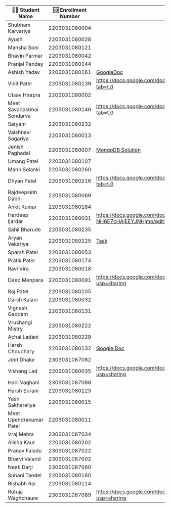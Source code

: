 | 👩‍🎓 Student Name | 🆔 Enrollment Number | MongoDB Queries |
|-----------------|-------------------|----------------|
| Shubham Karvariya | 2203031080004 | |
| Ayush | 2203031080028 | |
| Mansha Soni | 2203031080121 | |
| Bhavin Parmar | 2203031080042 | |
| Pranjal Pandey | 2203031080144 | |
| Ashish Yadav | 2203031080161 | [GoogleDoc](https://docs.google.com/document/d/1UXwYIJ2fKjHtKvONBZ0w9cWaAXyR6A7X_ySI-Mppong/edit?tab=t.0) |
| Vinit Patel | 2203031080139 | https://docs.google.com/document/d/1SotZsglN79t0aLjcJfoDyQdEED4IKG6V_HJBGeNlaVw/edit?tab=t.0 |
| Utsav Hirapra | 2203031080002 | |
| Meet Savadasbhai Sondarva | 2203031080146 | https://docs.google.com/document/d/1biiByq1w3rb0ZQvXdAJ6kqnefHPQRKljcvSnEfmZW9w/edit?tab=t.0|
| Satyam | 2203031080232 | |
| Vaishnavi Sagariya | 2203031080013 | |
| Jenish Paghadal | 2203031080007 | [MongoDB Solution](https://github.com/ItsJESH/WDF_Test/blob/main/Mongo.MD) |
| Umang Patel | 2203031080107 | |
| Mann Solanki | 2203031080260 | |
| Dhyan Patel | 2203031080216 | https://docs.google.com/document/d/1GmuYY_yYDdq7YCjoSbFNyRfdUvSuJQPJpsqZ3FpZHn4/edit?tab=t.0 |
| Rajdeepsinh Dabhi | 2203031080069 | |
| Ankit Kumar | 2203031080184 | |
| Hardeep Ijardar | 2203031080031 | https://docs.google.com/document/d/1cwMr9WZIDNc7q9nv2LqMKa2A-NH6E7cHAjEEYJNHjmo/edit?usp=sharing |
| Sahil Bharude | 2203031080235 | |
| Aryan Vekariya | 2203031080125 |[Task](https://github.com/aaryanvekariya/Mongo_Assignment2/blob/master/QUARIES.txt)|
| Sparsh Patel | 2203031080053 | |
| Pratik Patel | 2203031080174 | |
| Ravi Vira | 2203031080018 | |
| Deep Menpara | 2203031080091 |https://docs.google.com/document/d/1Bq2zQUg9glIGSnf5T8Qmt71a3dxKqNePJZT7epynqxU/edit?usp=sharing |
| Raj Patel | 2203031080105 | |
| Darsh Kalani | 2203031080032 | |
| Vignesh Gaddam | 2203031080131 | |
| Vrushangi Mistry | 2203031080222 | |
| Achal Ladani | 2203031080229 | |
| Harsh Choudhary | 2203031080132 |[Google Doc](https://docs.google.com/document/d/18pf1GU97iJZ0qvOTSzphLMdqVgyUetVk6mQM0Tvsf2w/edit?tab=t.0) |
| Jeet Dhake | 2303031087082 | |
| Vishang Lad | 2203031080035 |https://docs.google.com/document/d/1LRBaRF6HbEFMEbys5nCuINF66FzM9BwteG40bqntpag/edit?usp=sharing |
| Hani Vaghani | 2303031087088 | |
| Harsh Surani | 2203031080123 | |
| Yash Sakhareliya | 2203031080015 | |
| Meet Upendrakumar Patel | 2203031080011 | |
| Vraj Mehta | 2303031087034 | |
| Alisha Kaur | 2203031080202 | |
| Pranav Faladu | 2303031087022 | |
| Bharvi Valand | 2303031087002 | |
| Neeti Darji | 2303031087080 | |
| Suhani Tandel | 2203031080160 | |
| Rishabh Rai | 2203031080114 | |
| Rutuja Waghchaure | 2303031087089 |https://docs.google.com/document/d/1loC4SaqyrD1mvXYa0SjL6wG-RX5fPtoNyIw-S2iQQRo/edit?usp=sharing |
